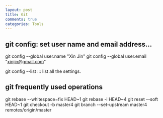 ```yaml
---
layout: post
title: Git
comments: true
categories: Tools
---
```

## git config: set user name and email address...

git config --global user.name "Xin Jin"
git config --global user.email "xinjin@gmail.com"

git config --list ::: list all the settings.

## git frequently used operations

git rebase --whitespace=fix HEAD~1
git rebase -i HEAD~4
git reset --soft HEAD~1
git checkout -b master4
git branch --set-upstream master4 remotes/origin/master
